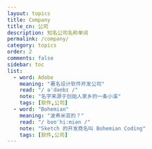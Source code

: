 ```yaml
---
layout: topics
title: Company
title_cn: 公司
description: 知名公司名称单词
permalink: /company/
category: topics
order: 2
comments: false
sidebar: toc
list:
  - word: Adobe
    meaning: "著名设计软件开发公司"
    read: "/ ə'dəʊbɪ /"
    note: "名字来源于创始人家乡的一条小溪"
    tags: [软件,公司]
  - word: "Bohemian"
    meaning: "波希米亚的？"
    read: "/ boʊˈhi:miən /"
    note: "Sketch 的开发商名叫 Bohemian Coding"
    tags: [软件,公司]
---
```

